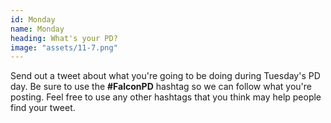 ```yaml
---
id: Monday
name: Monday
heading: What's your PD? 
image: "assets/11-7.png"
---
```

Send out a tweet about what you're going to be doing during Tuesday's PD day. Be sure to use the **#FalconPD** hashtag so we can follow what you're posting. Feel free to use any other hashtags that you think may help people find your tweet. 
